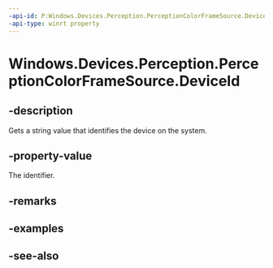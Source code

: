 ```yaml
---
-api-id: P:Windows.Devices.Perception.PerceptionColorFrameSource.DeviceId
-api-type: winrt property
---
```


<!-- Property syntax
public string DeviceId { get; }
-->

# Windows.Devices.Perception.PerceptionColorFrameSource.DeviceId

## -description
Gets a string value that identifies the device on the system.

## -property-value
The identifier.

## -remarks

## -examples

## -see-also
